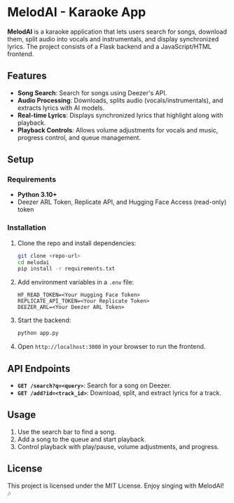 # MelodAI - Karaoke App

**MelodAI** is a karaoke application that lets users search for songs, download them, split audio into vocals and instrumentals, and display synchronized lyrics. The project consists of a Flask backend and a JavaScript/HTML frontend.

## Features

- **Song Search**: Search for songs using Deezer's API.
- **Audio Processing**: Downloads, splits audio (vocals/instrumentals), and extracts lyrics with AI models.
- **Real-time Lyrics**: Displays synchronized lyrics that highlight along with playback.
- **Playback Controls**: Allows volume adjustments for vocals and music, progress control, and queue management.

## Setup

### Requirements

- **Python 3.10+**
- Deezer ARL Token, Replicate API, and Hugging Face Access (read-only) token

### Installation

1. Clone the repo and install dependencies:
   ```bash
   git clone <repo-url>
   cd melodai
   pip install -r requirements.txt
   ```
2. Add environment variables in a `.env` file:
   ```plaintext
   HF_READ_TOKEN=<Your Hugging Face Token>
   REPLICATE_API_TOKEN=<Your Replicate Token>
   DEEZER_ARL=<Your Deezer ARL Token>
   ```
3. Start the backend:
   ```bash
   python app.py
   ```
4. Open `http://localhost:3000` in your browser to run the frontend.

## API Endpoints

- **`GET /search?q=<query>`**: Search for a song on Deezer.
- **`GET /add?id=<track_id>`**: Download, split, and extract lyrics for a track.

## Usage

1. Use the search bar to find a song.
2. Add a song to the queue and start playback.
3. Control playback with play/pause, volume adjustments, and progress.

## License

This project is licensed under the MIT License. Enjoy singing with MelodAI! 🎶
